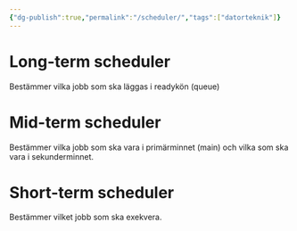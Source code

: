```yaml
---
{"dg-publish":true,"permalink":"/scheduler/","tags":["datorteknik"]}
---
```



# Long-term scheduler
Bestämmer vilka jobb som ska läggas i readykön (queue)

# Mid-term scheduler
Bestämmer vilka jobb som ska vara i primärminnet (main) och vilka som ska vara i sekunderminnet.

# Short-term scheduler
Bestämmer vilket jobb som ska exekvera.
